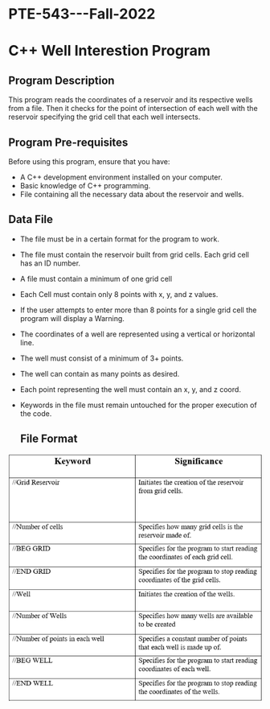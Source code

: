 # PTE-543---Fall-2022
# C++ Well Interestion Program
## Program Description
This program reads the coordinates of a reservoir and its respective wells from a file. Then it checks for the point of intersection of each well with the reservoir specifying the grid cell that each well intersects. 
## Program Pre-requisites
Before using this program, ensure that you have:

- A C++ development environment installed on your computer.
- Basic knowledge of C++ programming.
- File containing all the necessary data about the reservoir and wells.
## Data File
- The file must be in a certain format for the program to work.
- The file must contain the reservoir built from grid cells. Each grid cell has an ID number.
- A file must contain a minimum of one grid cell
- Each Cell must contain only 8 points with x, y, and z values.
- If the user attempts to enter more than 8 points for a single grid cell the program will display a Warning.
- The coordinates of a well are represented using a vertical or horizontal line.
- The well must consist of a minimum of 3+ points.
- The well can contain as many points as desired.
- Each point representing the well must contain an x, y, and z coord.
- Keywords in the file must remain untouched for the proper execution of the code.

  ## File Format
![Keywords](https://raw.githubusercontent.com/Omar201804104/PTE-543---Fall-2022/main/File%20Format.png)

